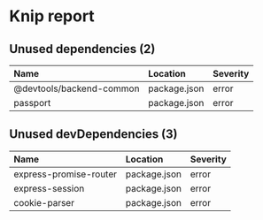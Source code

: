 # Knip report

## Unused dependencies (2)

| Name                      | Location     | Severity |
| :------------------------ | :----------- | :------- |
| @devtools/backend-common | package.json | error    |
| passport                  | package.json | error    |

## Unused devDependencies (3)

| Name                   | Location     | Severity |
| :--------------------- | :----------- | :------- |
| express-promise-router | package.json | error    |
| express-session        | package.json | error    |
| cookie-parser          | package.json | error    |

